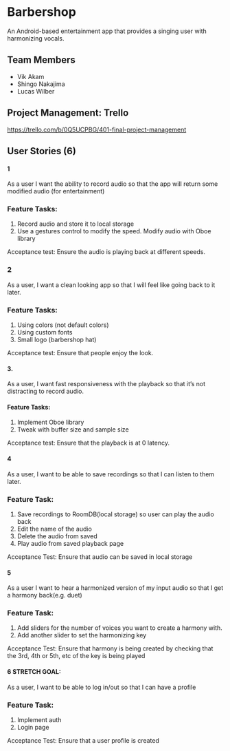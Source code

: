 # Barbershop

An Android-based entertainment app that provides a singing user with harmonizing vocals.

## Team Members
- Vik Akam
- Shingo Nakajima
- Lucas Wilber

## Project Management: Trello
https://trello.com/b/0Q5UCPBG/401-final-project-management

## User Stories (6)
#### 1
As a user I want the ability to record audio so that the app will return some modified audio (for entertainment)
### Feature Tasks: 
1. Record audio and store it to local storage
2. Use a gestures control to modify the speed. 
Modify audio with Oboe library 

Acceptance test: Ensure the audio is playing back at different speeds. 

### 2
As a user, I want a clean looking app so that I will feel like going back to it later. 
### Feature Tasks: 
1. Using colors (not default colors)
2. Using custom fonts
3. Small logo (barbershop hat) 

Acceptance test: Ensure that people enjoy the look. 

#### 3.
As a user, I want fast responsiveness with the playback so that it’s not distracting to record audio.
#### Feature Tasks: 
1. Implement Oboe library
2. Tweak with buffer size and sample size 

Acceptance test: Ensure that the playback is at 0 latency. 

#### 4
As a user, I want to be able to save recordings so that I can listen to them later. 
### Feature Task: 
1. Save recordings to RoomDB(local storage) so user can play the audio back 
2. Edit the name of the audio
3. Delete the audio from saved 
4. Play audio from saved playback page 

Acceptance Test: Ensure that audio can be saved in local storage 

#### 5  
As a user I want to hear a harmonized version of my input audio so that I get a harmony back(e.g. duet) 
### Feature Task: 
1. Add sliders for the number of voices you want to create a harmony with.  
2. Add another slider to set the harmonizing key 

Acceptance Test: Ensure that harmony is being created by checking that the 3rd, 4th or 5th, etc of the key is being played

#### 6 STRETCH GOAL:
As a user, I want to be able to log in/out so that I can have a profile
### Feature Task: 
1. Implement auth   
2. Login page 

Acceptance Test: Ensure that a user profile is created 

